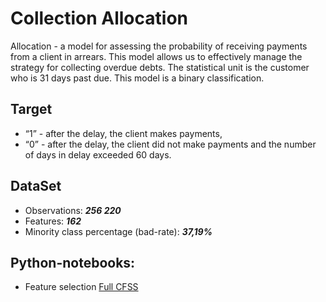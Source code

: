 # Collection Allocation
Allocation - a model for assessing the probability of receiving payments from a client in arrears. This model allows us to effectively manage the strategy for collecting overdue debts. The statistical unit is the customer who is 31 days past due. This model is a binary classification.

## Target
- “1” - after the delay, the client makes payments, 
- “0” - after the delay, the client did not make payments and the number of days in delay exceeded 60 days.

## DataSet
- Observations: ***256 220***		
- Features: ***162***
- Minority class percentage (bad-rate): ***37,19%***

## Python-notebooks:
- Feature selection [Full CFSS](https://github.com/aasmirnova24/MASTER-S-THESIS/blob/main/Allocation/2022_Dip_Allocation_all%20select.ipynb)
